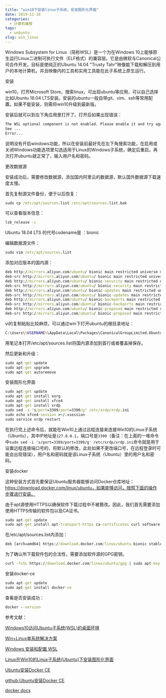 ```yaml
---
title: "win10下安装linux子系统，安装图形化界面"
date: 2019-11-16
categories:
  - 计算机编程
tags:
  - unbuntu
slug: win_linux
---
```


Windows Subsystem for Linux（简称WSL）是一个为在Windows 10上能够原生运行Linux二进制可执行文件（ELF格式）的兼容层。它是由微软与Canonical公司合作开发，目标是使纯正的Ubuntu 14.04 "Trusty Tahr"映像能下载和解压到用户的本地计算机，并且映像内的工具和实用工具能在此子系统上原生运行。

安装

win10，打开Microsoft Store，搜索linux，可出现ubuntu等应用，可以自己选择比如Ubuntu 18.04 LTS安装。安装的ubuntu一般自带git、vim、ssh等常用配置。如果不能安装，则需将win10升级到最新版。

安装后就可以到左下角应用里打开了。打开后如果出现错误：

```cmd
The WSL optional component is not enabled. Please enable it and try again.
See ...
Error...
```

说明没有开启windows功能，所以在安装前最好先在左下角搜索功能，在启用或关闭Windows功能选项里勾选适用于Linux的Windows子系统，确定后重启。再次打开ubuntu就正常了，输入用户名和密码。


更改数据源

安装成功后，需要修改数据源，添加国内阿里云的数据源，默认国外数据源下载速度太慢。

首先复制源文件备份，便于以后恢复：
```cmd
sudo cp /etc/apt/sources.list /etc/apt/sources.list.bak
```
可以查看版本信息：
```cmd
lsb_release -c
```
Ubuntu 18.04 LTS 的代号codename是 ：bionic

编辑数据源文件：
```cmd
sudo vim /etc/apt/sources.list
```

添加对应版本的国内源：
```cmd
deb http://mirrors.aliyun.com/ubuntu/ bionic main restricted universe multiverse
deb-src http://mirrors.aliyun.com/ubuntu/ bionic main restricted universe multiverse
deb http://mirrors.aliyun.com/ubuntu/ bionic-security main restricted universe multiverse
deb-src http://mirrors.aliyun.com/ubuntu/ bionic-security main restricted universe multiverse
deb http://mirrors.aliyun.com/ubuntu/ bionic-updates main restricted universe multiverse
deb-src http://mirrors.aliyun.com/ubuntu/ bionic-updates main restricted universe multiverse
deb http://mirrors.aliyun.com/ubuntu/ bionic-backports main restricted universe multiverse
deb-src http://mirrors.aliyun.com/ubuntu/ bionic-backports main restricted universe multiverse
deb http://mirrors.aliyun.com/ubuntu/ bionic-proposed main restricted universe multiverse
deb-src http://mirrors.aliyun.com/ubuntu/ bionic-proposed main restricted universe multiverse
```

vi的复制粘贴比较麻烦，可以通过win下打开ubuntu的根目录地址：
```cmd
C:\Users\%USERNAME%\AppData\Local\Packages\CanonicalGroupLimited.UbuntuonWindows_79rhkp1fndgsc\LocalState\rootfs
```
用笔记本打开/etc/apt/sources.list将国内源添加到首行或者覆盖掉保存。

然后更新和升级：

```cmd
sudo apt-get update
sudo apt-get upgrade
sudo apt-get autoremove
```

安装图形化界面

```cmd
sudo apt-get update
sudo apt-get install xorg
sudo apt-get install xfce4
sudo apt-get install xrdp
sudo sed -i 's/port=3389/port=3390/g' /etc/xrdp/xrdp.ini
sudo echo xfce4-session >~/.xsession
sudo service xrdp restart
```

在执行完上述命令后，就能在Win10上通过远程连接来连接Win10的Linux子系统（Ubuntu），其中IP地址是`127.0.0.1`，端口号是`3390`（备注：在上面的一堆命令中`sudo sed -i 's/port=3389/port=3390/g' /etc/xrdp/xrdp.ini`命令就是用于设置远程连接端口号的，将默认的修改，此处如果不更改端口号，在远程登录时可能会出现错误），用户名和密码就是该Linux子系统（Ubuntu）里的用户名和密码。


安装docker

这种安装方式首先要保证Ubuntu服务器能够访问Docker仓库地址：https://download.docker.com/linux/ubuntu，如果能够访问，按照下面的操作步骤进行安装。

由于apt源使用HTTPS以确保软件下载过程中不被篡改。因此，我们首先需要添加使用HTTPS传输的软件包以及CA证书。

```cmd
sudo apt-get update
sudo apt-get install apt-transport-https ca-certificates curl software-properties-common
```

在/etc/apt/sources.list内添加：
```cmd
deb [arch=amd64] https://download.docker.com/linux/ubuntu bionic stable
```

为了确认所下载软件包的合法性，需要添加软件源的GPG密钥。
```cmd
curl -fsSL https://download.docker.com/linux/ubuntu/gpg | sudo apt-key add -
```

安装docker-ce
```cmd
sudo apt-get update
sudo apt-get install docker-ce
```
查看是否安装成功：
```cmd
docker --version
```

参考文献：

[Windows10访问Ubuntu子系统(WSL)的桌面环境](https://blog.csdn.net/xmh19936688/article/details/90212960)

[Win+Linux单系统解决方案](https://www.jianshu.com/p/6b02948b3d37)

[Windows 安装和配置 WSL](https://www.jianshu.com/p/3e627ff45ccb)

[Linux在Win10的Linux子系统(Ubuntu)下安装图形化界面](https://testerhome.com/topics/14855)

[Ubuntu安装Docker CE](https://yeasy.gitbooks.io/docker_practice/content/install/ubuntu.html#)

[github:Ubuntu安装Docker CE](https://github.com/yeasy/docker_practice/blob/master/install/ubuntu.md)

[docker docs](https://docs.docker.com/install/linux/docker-ce/ubuntu/)
